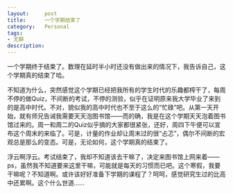 ```yaml
---
layout:     post
title:      一个学期结束了
category:   Personal
tags: 
- 无聊
description: 
---
```


一个学期终于结束了。数理在延时半小时还没有做出来的情况下，我告诉自己，这个学期真的结束了哈。 

不知道为什么，突然感觉这个学期已经把我所有的学生时代的乐趣都榨干了，每周不停的做Quiz，不间断的考试，不停的测验，似乎在证明原来我大学毕业了来到的是高中时代。不对，貌似我的高中时代也不至于这么的“忙碌”吧。从第一天开始，就有师兄告诫我需要天天泡图书馆——而的确，我是在这个学期天天泡着图书馆过来的。周一和周二的Quiz似乎搞的大家都很紧张，还好，周四下午便可以宣布这个周末的来临了。可是，计量的作业却让周末过的很“忐忑”，偶尔不间断的宏观总是那么的变态。可是，无论如何，这个学期真的结束了。

浮云啊浮云。考试结束了，我却不知道该去干嘛了，决定来图书馆上网来着——ps，虽然我不知道要来这里干嘛，可能就是每天的习惯而已吧。这个寒假，我要干嘛呢？不知道啊。或许该好好准备下学期的课程了？呵呵，感觉研究生过的比高中还累啊。这个什么世道……